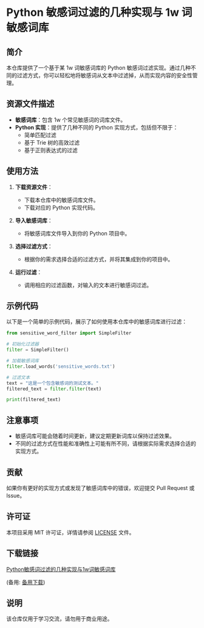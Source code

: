 # Python 敏感词过滤的几种实现与 1w 词敏感词库

## 简介

本仓库提供了一个基于某 1w 词敏感词库的 Python 敏感词过滤实现。通过几种不同的过滤方式，你可以轻松地将敏感词从文本中过滤掉，从而实现内容的安全性管理。

## 资源文件描述

- **敏感词库**：包含 1w 个常见敏感词的词库文件。
- **Python 实现**：提供了几种不同的 Python 实现方式，包括但不限于：
  - 简单匹配过滤
  - 基于 Trie 树的高效过滤
  - 基于正则表达式的过滤

## 使用方法

1. **下载资源文件**：
   - 下载本仓库中的敏感词库文件。
   - 下载对应的 Python 实现代码。

2. **导入敏感词库**：
   - 将敏感词库文件导入到你的 Python 项目中。

3. **选择过滤方式**：
   - 根据你的需求选择合适的过滤方式，并将其集成到你的项目中。

4. **运行过滤**：
   - 调用相应的过滤函数，对输入的文本进行敏感词过滤。

## 示例代码

以下是一个简单的示例代码，展示了如何使用本仓库中的敏感词库进行过滤：

```python
from sensitive_word_filter import SimpleFilter

# 初始化过滤器
filter = SimpleFilter()

# 加载敏感词库
filter.load_words('sensitive_words.txt')

# 过滤文本
text = "这是一个包含敏感词的测试文本。"
filtered_text = filter.filter(text)

print(filtered_text)
```

## 注意事项

- 敏感词库可能会随着时间更新，建议定期更新词库以保持过滤效果。
- 不同的过滤方式在性能和准确性上可能有所不同，请根据实际需求选择合适的实现方式。

## 贡献

如果你有更好的实现方式或发现了敏感词库中的错误，欢迎提交 Pull Request 或 Issue。

## 许可证

本项目采用 MIT 许可证，详情请参阅 [LICENSE](LICENSE) 文件。

## 下载链接
[Python敏感词过滤的几种实现与1w词敏感词库](https://pan.quark.cn/s/b7da79c1b797) 

(备用: [备用下载](https://pan.baidu.com/s/1fZ2vJMFOFZrc7ToDGl7-ng?pwd=1234))

## 说明

该仓库仅用于学习交流，请勿用于商业用途。
